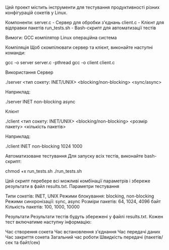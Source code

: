 Цей проект містить інструменти для тестування продуктивності різних конфігурацій сокетів у Linux.

Компоненти:
server.c - Сервер для обробки з'єднань
client.c - Клієнт для відправки пакетів
run_tests.sh - Bash-скрипт для автоматизації тестів

Вимоги:
GCC компілятор
Linux операційна система

Компіляція
Щоб скомпілювати сервер та клієнт, виконайте наступні команди:

gcc -o server server.c -pthread
gcc -o client client.c

Використання
Сервер

./server <тип сокету: INET/UNIX> <blocking/non-blocking> <sync/async>

Наприклад:

./server INET non-blocking async

Клієнт

./client <тип сокету: INET/UNIX> <blocking/non-blocking> <розмір пакету> <кількість пакетів>

Наприклад:

./client INET non-blocking 1024 1000

Автоматизоване тестування
Для запуску всіх тестів, виконайте bash-скрипт:

chmod +x run_tests.sh
./run_tests.sh

Цей скрипт перебере всі можливі комбінації параметрів і збереже результати в файл results.txt.
Параметри тестування

Типи сокетів: INET, UNIX
Режими блокування: blocking, non-blocking
Режими синхронізації: sync, async
Розміри пакетів: 64, 1024, 4096 байт
Кількість пакетів: 100, 1000, 10000

Результати
Результати тестів будуть збережені у файлі results.txt. Кожен тест включатиме наступну інформацію:

Час створення сокета
Час встановлення з'єднання
Час передачі даних
Час закриття сокета
Загальний час роботи
Швидкість передачі (пакетів/сек та байт/сек)

